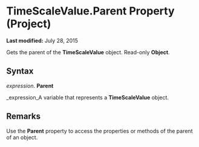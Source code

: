 
# TimeScaleValue.Parent Property (Project)

 **Last modified:** July 28, 2015

Gets the parent of the  **TimeScaleValue** object. Read-only **Object**.

## Syntax

 _expression_. **Parent**

 _expression_A variable that represents a  **TimeScaleValue** object.


## Remarks

Use the  **Parent** property to access the properties or methods of the parent of an object.


